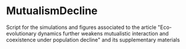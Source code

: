 # MutualismDecline
Script for the simulations and figures associated to the article "Eco-evolutionary dynamics further weakens mutualistic interaction and coexistence under population decline" and its supplementary materials
